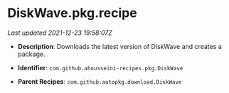 # DiskWave.pkg.recipe

_Last updated 2021-12-23 19:58:07Z_

- **Description**: Downloads the latest version of DiskWave and creates a package.

- **Identifier**: `com.github.ahousseini-recipes.pkg.DiskWave`

- **Parent Recipes**: `com.github.autopkg.download.DiskWave`